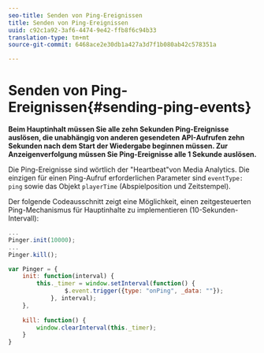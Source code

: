 ```yaml
---
seo-title: Senden von Ping-Ereignissen
title: Senden von Ping-Ereignissen
uuid: c92c1a92-3af6-4474-9e42-ffb8f6c94b33
translation-type: tm+mt
source-git-commit: 6468ace2e30db1a427a3d7f1b080ab42c578351a

---
```



# Senden von Ping-Ereignissen{#sending-ping-events}

**Beim Hauptinhalt müssen Sie alle zehn Sekunden Ping-Ereignisse auslösen, die unabhängig von anderen gesendeten API-Aufrufen zehn Sekunden nach dem Start der Wiedergabe beginnen müssen. Zur Anzeigenverfolgung müssen Sie Ping-Ereignisse alle 1 Sekunde auslösen.**

Die Ping-Ereignisse sind wörtlich der "Heartbeat"von Media Analytics. Die einzigen für einen Ping-Aufruf erforderlichen Parameter sind `eventType: ping` sowie das Objekt `playerTime` (Abspielposition und Zeitstempel).

Der folgende Codeausschnitt zeigt eine Möglichkeit, einen zeitgesteuerten Ping-Mechanismus für Hauptinhalte zu implementieren (10-Sekunden-Intervall):

```js
... 
Pinger.init(10000); 
... 
Pinger.kill();

var Pinger = { 
    init: function(interval) { 
        this._timer = window.setInterval(function() { 
                $.event.trigger({type: "onPing", _data: ""}); 
            }, interval); 
    }, 
     
    kill: function() { 
        window.clearInterval(this._timer); 
    } 
}
```

